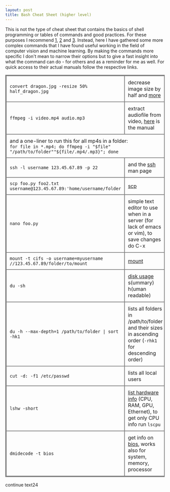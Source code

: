 ```yaml
---
layout: post
title: Bash Cheat Sheet (higher level) 
---
```


This is not the type of cheat sheet that contains the basics of shell programming or tables of commands and good practices. For these purposes I recommend [1](http://johnstowers.co.nz/pages/bash-cheat-sheet.html), [2](https://learncodethehardway.org/unix/bash_cheat_sheet.pdf) and [3](https://gist.github.com/LeCoupa/122b12050f5fb267e75f). 
Instead, here I have gathered some more complex commands that I have found useful working in the field of computer vision and machine learning. By making the commands more specific I don't mean to narrow their options but to give a fast insight into what the command can do - for others and as a reminder for me as well. For quick access to their actual manuals follow the respective links.

<font size="2">
<style>
table, th, td {
    border: 2px solid grey;
    border-collapse: collapse;
}
th, td {
    padding: 10px;
}
</style>
<table>
  <col width="67%">
  <col width="33%">
  <tr>
    <td><code>convert dragon.jpg -resize 50% half_dragon.jpg</code></td>
    <td>  decrease image size by half and <a href="http://www.imagemagick.org/Usage/resize/">more</a></td>
  </tr>
  <tr>
    <td><code>ffmpeg -i video.mp4 audio.mp3</code></td>
    <td>extract audiofile from video, <a href="http://ffmpeg.org/ffmpeg.html">here</a> is the manual</td>
  </tr>
  <tr>
    <td colspan="2">and a one-liner to run this for all mp4s in a folder:<br><code>for file in *.mp4; do ffmpeg -i "$file" "/path/to/folder""${file/.mp4/.mp3}"; done</code></td>
  </tr>
  <tr>
    <td><code>ssh -l username 123.45.67.89 -p 22</code></td>
    <td>and the <a href="https://linux.die.net/man/1/ssh">ssh</a> man page</td>
  </tr>
  <tr>
    <td><code>scp foo.py foo2.txt username@123.45.67.89:'home/username/folder</code></td>
    <td><a href="https://ss64.com/bash/scp.html">scp</a></td>
  </tr>
  <tr>
    <td><code>nano foo.py</code></td>
    <td>simple text editor to use when in a server (for lack of emacs or vim), to save changes do C-x</td>
  </tr>
  <tr>
    <td><code>mount -t cifs -o username=myusername //123.45.67.89/folder/to/mount</code></td>
    <td><a href="https://ss64.com/bash/mount.html">mount</a></td>
  </tr>
  <tr>
    <td><code>du -sh</code></td>
    <td><a href="https://linux.die.net/man/1/du">disk usage</a> s(ummary) h(uman readable)</td>
  </tr>
  <tr>
    <td><code>du -h --max-depth=1 /path/to/folder | sort -hk1</code></td>
    <td>lists all folders in /path/to/folder and their sizes in ascending order (<code>-rhk1</code> for descending order)</td>
  </tr>
  <tr>
    <td><code>cut -d: -f1 /etc/passwd</code></td>
    <td>lists all local users</td>
  </tr>
  <tr>
    <td><code>lshw -short</code></td>
    <td><a href="http://manpages.ubuntu.com/manpages/xenial/man1/lshw.1.html">list hardware info</a> (CPU, RAM, GPU, Ethernet), to get only CPU info run <code>lscpu</code></td>
  </tr>
  <tr>
    <td><code>dmidecode -t bios</code></td>
    <td>get info on <a href="https://linux.die.net/man/8/dmidecode">bios</a>, works also for system, memory, processor</td>
  </tr>
</table>  
</font>



continue text24



